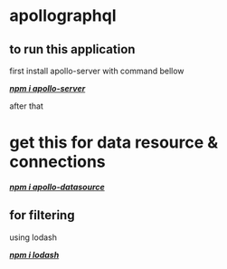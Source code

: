 # apollographql

## to run this application

first install apollo-server with command bellow

__*[npm i apollo-server](https://www.npmjs.com/package/apollo-server?activeTab=versions)*__


after that
# get this for data resource & connections

__*[npm i apollo-datasource](https://www.apollographql.com/docs/tutorial/data-source/)*__

## for filtering 

using lodash

__*[npm i lodash](https://lodash.com/docs/4.17.15)*__